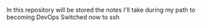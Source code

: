 In this repository will be stored the notes I'll take during my path to becoming DevOps
Switched now to ssh
